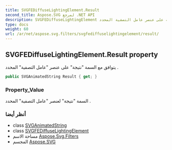 ```yaml
---
title: SVGFEDiffuseLightingElement.Result
second_title: Aspose.SVG لمرجع .NET API
description: SVGFEDiffuseLightingElement ملكية. يتوافق مع السمة نتيجة على عنصر عامل التصفية المحدد .
type: docs
weight: 60
url: /ar/net/aspose.svg.filters/svgfediffuselightingelement/result/
---
```

## SVGFEDiffuseLightingElement.Result property

يتوافق مع السمة "نتيجة" على عنصر "عامل التصفية" المحدد .

```csharp
public SVGAnimatedString Result { get; }
```

### Property_Value

السمة "نتيجة" لعنصر "عامل التصفية" المحدد .

### أنظر أيضا

* class [SVGAnimatedString](../../../aspose.svg.datatypes/svganimatedstring/)
* class [SVGFEDiffuseLightingElement](../)
* مساحة الاسم [Aspose.Svg.Filters](../../svgfediffuselightingelement/)
* المجسم [Aspose.SVG](../../../)


